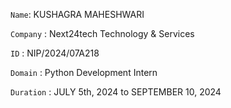 `Name`: KUSHAGRA MAHESHWARI 

`Company` : Next24tech Technology & Services    

`ID` : NIP/2024/07A218  

`Domain` : Python Development Intern  

`Duration` : JULY 5th, 2024 to SEPTEMBER 10, 2024
